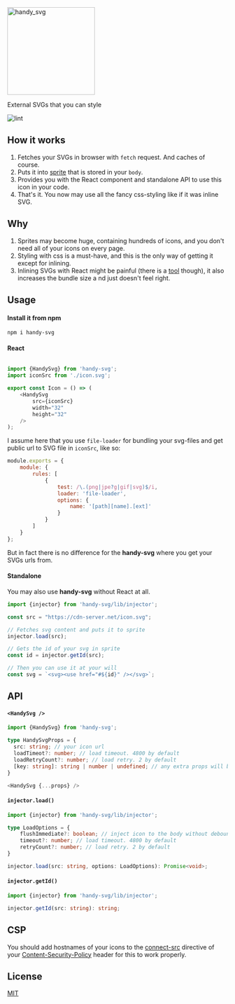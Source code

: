 <img width="200" alt="handy_svg" src="https://user-images.githubusercontent.com/2974415/162402689-e1382bba-9fe1-4bf8-8d45-bc28a78ab5c7.png">

External SVGs that you can style

![lint](https://github.com/ivliag/handy-svg/actions/workflows/lint.yml/badge.svg)

## How it works
1. Fetches your SVGs in browser with `fetch` request. And caches of course.
2. Puts it into [sprite](https://daily-dev-tips.com/posts/svg-sprites/) that is stored in your `body`.
3. Provides you with the React component and standalone API to use this icon in your code.
4. That's it. You now may use all the fancy css-styling like if it was inline SVG.

## Why
1. Sprites may become huge, containing hundreds of icons, and you don't need all of your icons on every page.
2. Styling with css is a must-have, and this is the only way of getting it except for inlining.
3. Inlining SVGs with React might be painful (there is a [tool](https://react-svgr.com/) though), it also increases the bundle size a   nd just doesn't feel right.

## Usage

#### Install it from npm
```
npm i handy-svg
```

#### React
```typescript

import {HandySvg} from 'handy-svg';
import iconSrc from './icon.svg';

export const Icon = () => (
    <HandySvg
        src={iconSrc}
        width="32"
        height="32"
    />
);
```

I assume here that you use `file-loader` for bundling your svg-files and get public url to SVG file in `iconSrc`, like so:
```javascript
module.exports = {
    module: {
        rules: [
            {
                test: /\.(png|jpe?g|gif|svg)$/i,
                loader: 'file-loader',
                options: {
                    name: '[path][name].[ext]'
                }
            }
        ]
    }
};
```

But in fact there is no difference for the **handy-svg** where you get your SVGs urls from.

#### Standalone
You may also use **handy-svg** without React at all.

```typescript
import {injector} from 'handy-svg/lib/injector';

const src = "https://cdn-server.net/icon.svg";

// Fetches svg content and puts it to sprite
injector.load(src);

// Gets the id of your svg in sprite
const id = injector.getId(src);

// Then you can use it at your will
const svg = `<svg><use href="#${id}" /></svg>`;
```

## API
#### `<HandySvg />`
```typescript
import {HandySvg} from 'handy-svg';

type HandySvgProps = {
  src: string; // your icon url
  loadTimeot?: number; // load timeout. 4800 by default
  loadRetryCount?: number; // load retry. 2 by default
  [key: string]: string | number | undefined; // any extra props will be passed to svg tag
}

<HandySvg {...props} />
```

#### `injector.load()`
```typescript
import {injector} from 'handy-svg/lib/injector';

type LoadOptions = {
    flushImmediate?: boolean; // inject icon to the body without debouncing
    timeout?: number; // load timeout. 4800 by default
    retryCount?: number; // load retry. 2 by default
}

injector.load(src: string, options: LoadOptions): Promise<void>;
```

#### `injector.getId()`
```typescript
import {injector} from 'handy-svg/lib/injector';

injector.getId(src: string): string;
```

## CSP
You should add hostnames of your icons to the [connect-src](https://developer.mozilla.org/en-US/docs/Web/HTTP/Headers/Content-Security-Policy/connect-src) directive of your [Content-Security-Policy](https://developer.mozilla.org/en-US/docs/Web/HTTP/CSP) header for this to work properly.

## License
[MIT](https://github.com/ivliag/handy-ones/blob/master/packages/handy-svg/LICENSE)
